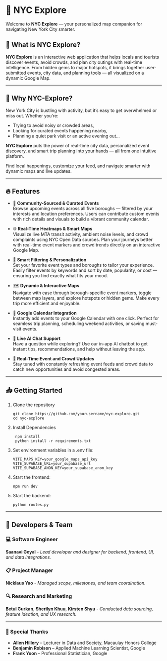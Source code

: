 # 🗽 NYC Explore

Welcome to **NYC Explore** — your personalized map companion for navigating New York City smarter.

## 📌 What is NYC Explore?

**NYC Explore** is an interactive web application that helps locals and tourists discover events, avoid crowds, and plan city outings with real-time intelligence. From hidden gems to major hotspots, it brings together user-submitted events, city data, and planning tools — all visualized on a dynamic Google Map.

---

## 🚀 Why NYC-Explore?

New York City is bustling with activity, but it’s easy to get overwhelmed or miss out. Whether you're:
- Trying to avoid noisy or crowded areas,
- Looking for curated events happening nearby,
- Planning a quiet park visit or an active evening out...

**NYC Explore** puts the power of real-time city data, personalized event discovery, and smart trip planning into your hands — all from one intuitive platform.

Find local happenings, customize your feed, and navigate smarter with dynamic maps and live updates.

---

## 🔥 Features

- 📍 **Community-Sourced & Curated Events**  
  Browse upcoming events across all five boroughs — filtered by your interests and location preferences. Users can contribute custom events with rich details and visuals to build a vibrant community calendar.

- 🌐 **Real-Time Heatmaps & Smart Maps**  
  Visualize live MTA transit activity, ambient noise levels, and crowd complaints using NYC Open Data sources. Plan your journeys better with real-time event markers and crowd trends directly on an interactive Google Map.

- 🧠 **Smart Filtering & Personalization**  
  Set your favorite event types and boroughs to tailor your experience. Easily filter events by keywords and sort by date, popularity, or cost — ensuring you find exactly what fits your mood.

- 🗺️ **Dynamic & Interactive Maps**  
  Navigate with ease through borough-specific event markers, toggle between map layers, and explore hotspots or hidden gems. Make every trip more efficient and enjoyable.

- 📅 **Google Calendar Integration**  
  Instantly add events to your Google Calendar with one click. Perfect for seamless trip planning, scheduling weekend activities, or saving must-visit events.

- 💬 **Live AI Chat Support**  
  Have a question while exploring? Use our in-app AI chatbot to get instant tips, recommendations, and help without leaving the app.

- 🔔 **Real-Time Event and Crowd Updates**  
  Stay tuned with constantly refreshing event feeds and crowd data to catch new opportunities and avoid congested areas.

---

## 📥 Getting Started

1. Clone the repository

   ```
   git clone https://github.com/yourusername/nyc-explore.git
   cd nyc-explore
    ```

2. Install Dependencies


        npm install
        python install -r requirements.txt



3. Set environment variables in a .env file:

    ```
    VITE_MAPS_KEY=your_google_maps_api_key
    VITE_SUPABASE_URL=your_supabase_url
    VITE_SUPABASE_ANON_KEY=your_supabase_anon_key
    ```

4. Start the frontend:

    ```
    npm run dev
    ```

5. Start the backend:

    ```
    python routes.py
    ```

--- 

## 👥 Developers & Team

### 💻 Software Engineer  
**Saanavi Goyal**  - _Lead developer and designer for backend, frontend, UI, and data integrations._

### 📋 Project Manager  
**Nicklaus Yao**  - _Managed scope, milestones, and team coordination._

### 🔍 Research  and Marketing
**Betul Gurkan**, **Sherilyn Khuu**, **Kirsten Shyu**  - _Conducted data sourcing, feature ideation, and UX research._

---

### 🙌 Special Thanks

- **Allen Hillery** – Lecturer in Data and Society, Macaulay Honors College  
- **Benjamin Robison** – Applied Machine Learning Scientist, Google  
- **Frank Yoon** – Professional Statistician, Google  

